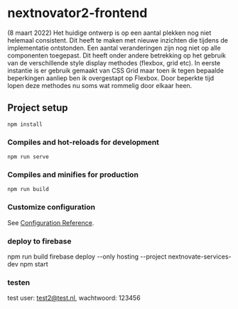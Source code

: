 # nextnovator2-frontend

(8 maart 2022)
Het huidige ontwerp is op een aantal plekken nog niet helemaal consistent. Dit heeft te maken met nieuwe inzichten die tijdens de implementatie  ontstonden. Een aantal veranderingen zijn nog niet op alle componenten toegepast. Dit heeft onder andere betrekking op het gebruik van de verschillende style display methodes (flexbox, grid etc). In eerste instantie is er gebruik gemaakt van CSS Grid maar toen ik tegen bepaalde beperkingen aanliep ben ik overgestapt op Flexbox. Door beperkte tijd lopen deze methodes nu soms wat rommelig door elkaar heen.


## Project setup
```
npm install
```

### Compiles and hot-reloads for development
```
npm run serve
```

### Compiles and minifies for production
```
npm run build
```

### Customize configuration
See [Configuration Reference](https://cli.vuejs.org/config/).


### deploy to firebase
npm run build
firebase deploy --only hosting --project nextnovate-services-dev
npm start

### testen
test user: test2@test.nl, wachtwoord: 123456